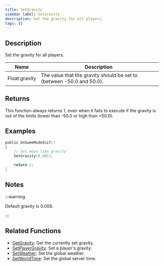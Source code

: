 ```yaml
---
title: SetGravity
sidebar_label: SetGravity
description: Set the gravity for all players.
tags: []
---
```


## Description

Set the gravity for all players.

| Name          | Description                                                           |
| ------------- | --------------------------------------------------------------------- |
| Float:gravity | The value that the gravity should be set to (between -50.0 and 50.0). |

## Returns

This function always returns 1, even when it fails to execute if the gravity is out of the limits (lower than -50.0 or high than +50.0).

## Examples

```c
public OnGameModeInit()
{
    // Set moon-like gravity
    SetGravity(0.001);

    return 1;
}
```

## Notes

:::warning

Default gravity is 0.008.

:::

## Related Functions

- [GetGravity](GetGravity): Get the currently set gravity.
- [SetPlayerGravity](SetPlayerGravity): Set a player's gravity.
- [SetWeather](SetWeather): Set the global weather.
- [SetWorldTime](SetWorldTime): Set the global server time.
